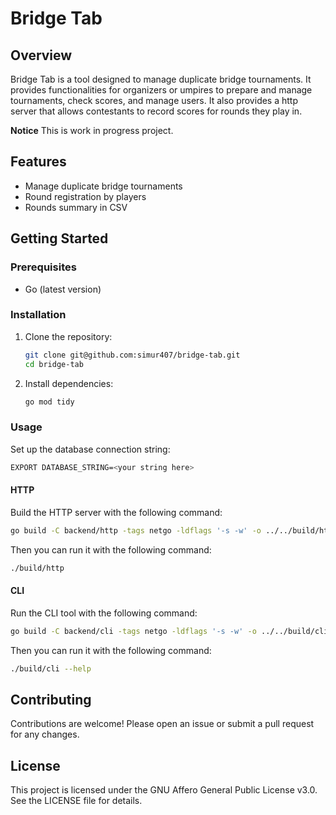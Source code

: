 # Bridge Tab

## Overview

Bridge Tab is a tool designed to manage duplicate bridge tournaments. It provides functionalities for organizers or umpires to prepare and manage tournaments, check scores, and manage users.
It also provides a http server that allows contestants to record scores for rounds they play in.

**Notice** This is work in progress project.

## Features

- Manage duplicate bridge tournaments
- Round registration by players
- Rounds summary in CSV

## Getting Started

### Prerequisites

- Go (latest version)

### Installation

1. Clone the repository:
   ```bash
   git clone git@github.com:simur407/bridge-tab.git
   cd bridge-tab
   ```

2. Install dependencies:
   ```bash
   go mod tidy
   ```

### Usage

Set up the database connection string:
```bash
EXPORT DATABASE_STRING=<your string here>
```

#### HTTP

Build the HTTP server with the following command:
```bash
go build -C backend/http -tags netgo -ldflags '-s -w' -o ../../build/http
```

Then you can run it with the following command:
```bash
./build/http
```

#### CLI

Run the CLI tool with the following command:
```bash
go build -C backend/cli -tags netgo -ldflags '-s -w' -o ../../build/cli
```

Then you can run it with the following command:
```bash
./build/cli --help
```

## Contributing

Contributions are welcome! Please open an issue or submit a pull request for any changes.

## License

This project is licensed under the GNU Affero General Public License v3.0. See the LICENSE file for details.
